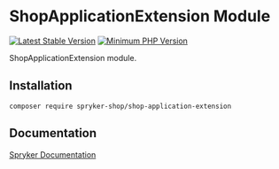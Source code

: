 # ShopApplicationExtension Module
[![Latest Stable Version](https://poser.pugx.org/spryker-shop/shop-application-extension/v/stable.svg)](https://packagist.org/packages/spryker-shop/shop-application-extension)
[![Minimum PHP Version](https://img.shields.io/badge/php-%3E%3D%208.2-8892BF.svg)](https://php.net/)

ShopApplicationExtension module.

## Installation

```
composer require spryker-shop/shop-application-extension
```

## Documentation

[Spryker Documentation](https://docs.spryker.com)
